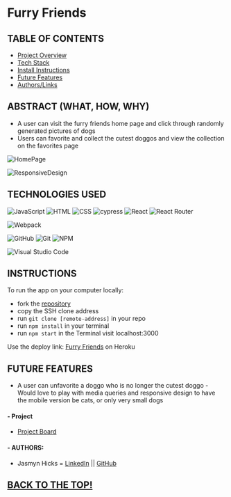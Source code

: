 # Furry Friends

## TABLE OF CONTENTS
- [Project Overview](#project-overview)
- [Tech Stack](#technologies-used)
- [Install Instructions](#instructions)
- [Future Features](#future-features)
- [Authors/Links](#authorslinks)

## ABSTRACT (WHAT, HOW, WHY)
- A user can visit the furry friends home page and click through randomly generated pictures of dogs
- Users can favorite and collect the cutest doggos and view the collection on the favorites page

![HomePage](https://media.giphy.com/media/MgVOwBTakBUPhoGGCO/giphy.gif)

![ResponsiveDesign](https://media.giphy.com/media/QRnnAxcHfpNUyTa3T4/giphy.gif)

## TECHNOLOGIES USED 
![JavaScript](https://img.shields.io/badge/JavaScript-F7DF1E?style=for-the-badge&logo=javascript&logoColor=black)
![HTML](https://img.shields.io/badge/HTML5-E34F26?style=for-the-badge&logo=html5&logoColor=white)
![CSS](https://img.shields.io/badge/CSS3-1572B6?style=for-the-badge&logo=css3&logoColor=white)
![cypress](https://img.shields.io/badge/-cypress-%23E5E5E5?style=for-the-badge&logo=cypress&logoColor=058a5e)
![React](https://img.shields.io/badge/react-%2320232a.svg?style=for-the-badge&logo=react&logoColor=%2361DAFB)
![React Router](https://img.shields.io/badge/React_Router-CA4245?style=for-the-badge&logo=react-router&logoColor=white)

![Webpack](https://img.shields.io/badge/Webpack-8DD6F9?style=for-the-badge&logo=Webpack&logoColor=white)

![GitHub](https://img.shields.io/badge/github-%23121011.svg?style=for-the-badge&logo=github&logoColor=white)
![Git](https://img.shields.io/badge/git-%23F05033.svg?style=for-the-badge&logo=git&logoColor=white)
![NPM](https://img.shields.io/badge/NPM-%23000000.svg?style=for-the-badge&logo=npm&logoColor=white)

![Visual Studio Code](https://img.shields.io/badge/Visual%20Studio%20Code-0078d7.svg?style=for-the-badge&logo=visual-studio-code&logoColor=white)

## INSTRUCTIONS
To run the app on your computer locally:
- fork the [repository](https://github.com/jasmyn2244/photo-finder)
- copy the SSH clone address
- run ```git clone [remote-address]``` in your repo
- run ```npm install``` in your terminal
- run ```npm start``` in the Terminal visit localhost:3000

Use the deploy link:
[Furry Friends](https://blooming-reef-21079.herokuapp.com/) on Heroku

## FUTURE FEATURES
- A user can unfavorite a doggo who is no longer the cutest doggo
-Would love to play with media queries and responsive design to have the mobile version be cats, or only very small dogs


#### - Project
- [Project Board]()

#### - AUTHORS:
- Jasmyn Hicks = [LinkedIn](https://www.linkedin.com/in/jasmyn-hicks) || [GitHub](https://github.com/jasmyn2244)

## [BACK TO THE TOP!](#furry-friends)